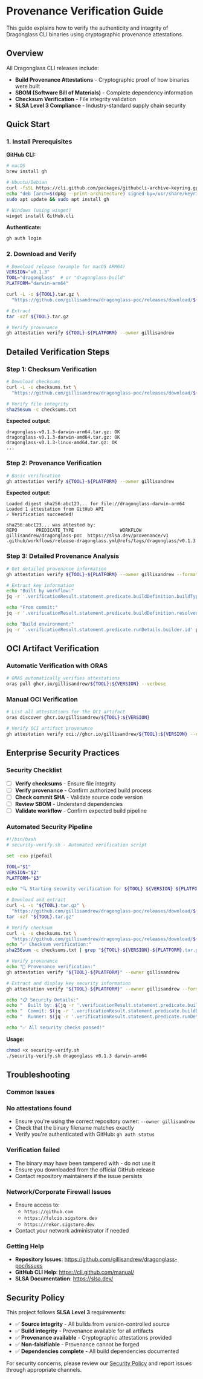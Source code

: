# Provenance Verification Guide

This guide explains how to verify the authenticity and integrity of Dragonglass CLI binaries using cryptographic provenance attestations.

## Overview

All Dragonglass CLI releases include:

- **Build Provenance Attestations** - Cryptographic proof of how binaries were built
- **SBOM (Software Bill of Materials)** - Complete dependency information
- **Checksum Verification** - File integrity validation
- **SLSA Level 3 Compliance** - Industry-standard supply chain security

## Quick Start

### 1. Install Prerequisites

**GitHub CLI:**

```bash
# macOS
brew install gh

# Ubuntu/Debian
curl -fsSL https://cli.github.com/packages/githubcli-archive-keyring.gpg | sudo dd of=/usr/share/keyrings/githubcli-archive-keyring.gpg
echo "deb [arch=$(dpkg --print-architecture) signed-by=/usr/share/keyrings/githubcli-archive-keyring.gpg] https://cli.github.com/packages stable main" | sudo tee /etc/apt/sources.list.d/github-cli.list > /dev/null
sudo apt update && sudo apt install gh

# Windows (using winget)
winget install GitHub.cli
```

**Authenticate:**

```bash
gh auth login
```

### 2. Download and Verify

```bash
# Download release (example for macOS ARM64)
VERSION="v0.1.3"
TOOL="dragonglass"  # or "dragonglass-build"
PLATFORM="darwin-arm64"

curl -L -o ${TOOL}.tar.gz \
  "https://github.com/gillisandrew/dragonglass-poc/releases/download/${TOOL}/${VERSION}/${TOOL}-${VERSION}-${PLATFORM}.tar.gz"

# Extract
tar -xzf ${TOOL}.tar.gz

# Verify provenance
gh attestation verify ${TOOL}-${PLATFORM} --owner gillisandrew
```

## Detailed Verification Steps

### Step 1: Checksum Verification

```bash
# Download checksums
curl -L -o checksums.txt \
  "https://github.com/gillisandrew/dragonglass-poc/releases/download/${TOOL}/${VERSION}/checksums.txt"

# Verify file integrity
sha256sum -c checksums.txt
```

**Expected output:**

```text
dragonglass-v0.1.3-darwin-arm64.tar.gz: OK
dragonglass-v0.1.3-darwin-amd64.tar.gz: OK
dragonglass-v0.1.3-linux-amd64.tar.gz: OK
...
```

### Step 2: Provenance Verification

```bash
# Basic verification
gh attestation verify ${TOOL}-${PLATFORM} --owner gillisandrew
```

**Expected output:**

```text
Loaded digest sha256:abc123... for file://dragonglass-darwin-arm64
Loaded 1 attestation from GitHub API
✓ Verification succeeded!

sha256:abc123... was attested by:
REPO       PREDICATE_TYPE                 WORKFLOW
gillisandrew/dragonglass-poc  https://slsa.dev/provenance/v1  .github/workflows/release-dragonglass.yml@refs/tags/dragonglass/v0.1.3
```

### Step 3: Detailed Provenance Analysis

```bash
# Get detailed provenance information
gh attestation verify ${TOOL}-${PLATFORM} --owner gillisandrew --format json > provenance.json

# Extract key information
echo "Built by workflow:" 
jq -r '.verificationResult.statement.predicate.buildDefinition.buildType' provenance.json

echo "From commit:"
jq -r '.verificationResult.statement.predicate.buildDefinition.resolvedDependencies[0].digest' provenance.json

echo "Build environment:"
jq -r '.verificationResult.statement.predicate.runDetails.builder.id' provenance.json
```

## OCI Artifact Verification

### Automatic Verification with ORAS

```bash
# ORAS automatically verifies attestations
oras pull ghcr.io/gillisandrew/${TOOL}:${VERSION} --verbose
```

### Manual OCI Verification

```bash
# List all attestations for the OCI artifact
oras discover ghcr.io/gillisandrew/${TOOL}:${VERSION}

# Verify OCI artifact provenance
gh attestation verify oci://ghcr.io/gillisandrew/${TOOL}:${VERSION} --owner gillisandrew
```

## Enterprise Security Practices

### Security Checklist

- [ ] **Verify checksums** - Ensure file integrity
- [ ] **Verify provenance** - Confirm authorized build process
- [ ] **Check commit SHA** - Validate source code version
- [ ] **Review SBOM** - Understand dependencies
- [ ] **Validate workflow** - Confirm expected build pipeline

### Automated Security Pipeline

```bash
#!/bin/bash
# security-verify.sh - Automated verification script

set -euo pipefail

TOOL="$1"
VERSION="$2"
PLATFORM="$3"

echo "🔍 Starting security verification for ${TOOL} ${VERSION} ${PLATFORM}"

# Download and extract
curl -L -o "${TOOL}.tar.gz" \
  "https://github.com/gillisandrew/dragonglass-poc/releases/download/${TOOL}/${VERSION}/${TOOL}-${VERSION}-${PLATFORM}.tar.gz"
tar -xzf "${TOOL}.tar.gz"

# Verify checksum
curl -L -o checksums.txt \
  "https://github.com/gillisandrew/dragonglass-poc/releases/download/${TOOL}/${VERSION}/checksums.txt"
echo "✅ Checksum verification:"
sha256sum -c checksums.txt | grep "${TOOL}-${VERSION}-${PLATFORM}.tar.gz"

# Verify provenance
echo "🔐 Provenance verification:"
gh attestation verify "${TOOL}-${PLATFORM}" --owner gillisandrew

# Extract and display key security information
gh attestation verify "${TOOL}-${PLATFORM}" --owner gillisandrew --format json > provenance.json

echo "📋 Security Details:"
echo "  Built by: $(jq -r '.verificationResult.statement.predicate.buildDefinition.buildType' provenance.json)"
echo "  Commit: $(jq -r '.verificationResult.statement.predicate.buildDefinition.resolvedDependencies[0].digest' provenance.json)"
echo "  Runner: $(jq -r '.verificationResult.statement.predicate.runDetails.builder.id' provenance.json)"

echo "✅ All security checks passed!"
```

**Usage:**

```bash
chmod +x security-verify.sh
./security-verify.sh dragonglass v0.1.3 darwin-arm64
```

## Troubleshooting

### Common Issues

### No attestations found

- Ensure you're using the correct repository owner: `--owner gillisandrew`
- Check that the binary filename matches exactly
- Verify you're authenticated with GitHub: `gh auth status`

### Verification failed

- The binary may have been tampered with - do not use it
- Ensure you downloaded from the official GitHub release
- Contact repository maintainers if the issue persists

### Network/Corporate Firewall Issues

- Ensure access to:
  - `https://github.com`
  - `https://fulcio.sigstore.dev`
  - `https://rekor.sigstore.dev`
- Contact your network administrator if needed

### Getting Help

- **Repository Issues**: <https://github.com/gillisandrew/dragonglass-poc/issues>
- **GitHub CLI Help**: <https://cli.github.com/manual/>
- **SLSA Documentation**: <https://slsa.dev/>

## Security Policy

This project follows **SLSA Level 3** requirements:

- ✅ **Source integrity** - All builds from version-controlled source
- ✅ **Build integrity** - Provenance available for all artifacts  
- ✅ **Provenance available** - Cryptographic attestations provided
- ✅ **Non-falsifiable** - Provenance cannot be forged
- ✅ **Dependencies complete** - All build dependencies documented

For security concerns, please review our [Security Policy](../SECURITY.md) and report issues through appropriate channels.
